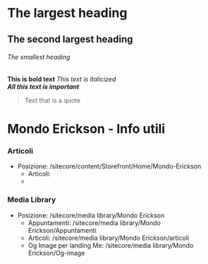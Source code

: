 # The largest heading
## The second largest heading
###### The smallest heading
**This is bold text**
*This text is italicized*	
***All this text is important***	
> Text that is a quote


# Mondo Erickson - Info utili

### Articoli

- Posizione: /sitecore/content/Storefront/Home/Mondo-Erickson
  - Articoli:
  - 
 

 ### Media Library
- Posizione: /sitecore/media library/Mondo Erickson 
  - Appuntamenti: /sitecore/media library/Mondo Erickson/Appuntamenti
  - Articoli: /sitecore/media library/Mondo Erickson/articoli
  - Og Image per landing Me: /sitecore/media library/Mondo Erickson/Og-image